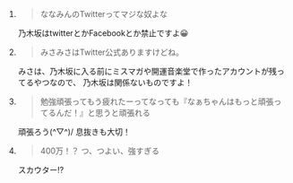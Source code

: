 1. > ななみんのTwitterってマジな奴よな

   乃木坂はtwitterとかFacebookとか禁止ですよ😀

2. > みさみさはTwitter公式ありますけどね。

   みさは、乃木坂に入る前にミスマガや開運音楽堂で作ったアカウントが残ってるやつなので、 乃木坂は関係ないものですよ！

3. > 勉強頑張ってもう疲れたーってなっても『なぁちゃんはもっと頑張ってるんだ！』と思うと頑張れる

   頑張ろう(^▽^)/ 息抜きも大切！

4. > 400万！？ つ、つよい、強すぎる

   スカウター⁉︎